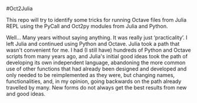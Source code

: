 #Oct2Julia

This repo will try to identify some tricks for running Octave files from Julia REPL using the PyCall and Oct2py modules from Julia and Python.

Well... Many years without saying anything. It was really just ‘practicality’. I left Julia and continued using Python and Octave. Julia took a path that wasn't convenient for me. 
I had (I still have) hundreds of Python and Octave scripts from many years ago, and Julia's initial good ideas took the path of developing its own independent language, abandoning the more common use of other functions that had already been designed and developed and only needed to be reimplemented as they were, but changing names, functionalities, and, in my opinion, going backwards on the path already travelled by many. New forms do not always get the best results from new and good ideas.

